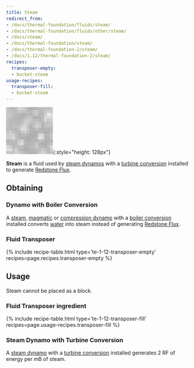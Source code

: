 ```yaml
---
title: Steam
redirect_from:
- /docs/thermal-foundation/fluids/steam/
- /docs/thermal-foundation/fluids/other/steam/
- /docs/steam/
- /docs/thermal-foundation/steam/
- /docs/thermal-foundation-2/steam/
- /docs/1.12/thermal-foundation-2/steam/
recipes:
  transposer-empty:
  - bucket-steam
usage-recipes:
  transposer-fill:
  - bucket-steam
---
```


![Steam](/assets/images/thermal-foundation-2/steam.gif){:style="height: 128px"}


**Steam** is a fluid used by [steam dynamos](/docs/1.12/thermal-expansion/steam-dynamo/) with a
[turbine conversion](/docs/1.12/thermal-expansion/augment-turbine-conversion/) installed to generate
[Redstone Flux](/docs/redstone-flux/).


Obtaining
---------

### Dynamo with Boiler Conversion
A [steam](/docs/1.12/thermal-expansion/steam-dynamo/), [magmatic](/docs/1.12/thermal-expansion/magmatic-dynamo/) or
[compression dynamo](/docs/1.12/thermal-expansion/compression-dynamo/) with a [boiler
conversion](/docs/1.12/thermal-expansion/augment-boiler-conversion/) installed converts
[water](https://minecraft.gamepedia.com/Water) into steam instead of generating
[Redstone Flux](/docs/redstone-flux/).

### Fluid Transposer
{% include recipe-table.html type='te-1-12-transposer-empty' recipes=page.recipes.transposer-empty %}


Usage
-----

Steam cannot be placed as a block.

### Fluid Transposer ingredient
{% include recipe-table.html type='te-1-12-transposer-fill' recipes=page.usage-recipes.transposer-fill %}

### Steam Dynamo with Turbine Conversion
A [steam dynamo](/docs/1.12/thermal-expansion/steam-dynamo/) with a [turbine
conversion](/docs/1.12/thermal-expansion/augment-turbine-conversion/) installed generates 2 RF of
energy per mB of steam.
